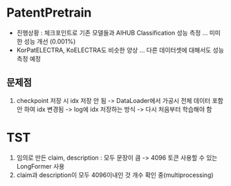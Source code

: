 # PatentPretrain
- 진행상황 : 체크포인트로 기존 모델들과 AIHUB Classification 성능 측정 ... 미미한 성능 개선 (0.001%) 
- KorPatELECTRA, KoELECTRA도 비슷한 양상 ... 다른 데이터셋에 대해서도 성능 측정 예정
## 문제점
1. checkpoint 저장 시 idx 저장 안 됨 -> DataLoader에서 가공시 전체 데이터 포함 안 하여 idx 변경됨 -> log에 idx 저장하는 방식 -> 다시 처음부터 학습해야 함

# TST
1. 임의로 만든 claim, description : 모두 문장이 큼 -> 4096 토큰 사용할 수 있는 LongFormer 사용
2. claim과 description이 모두 4096이내인 것 개수 확인 중(multiprocessing)
